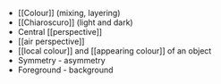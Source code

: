 - [[Colour]] (mixing, layering)
- [[Chiaroscuro]] (light and dark)
- Central [[perspective]]
- [[air perspective]]
- [[local colour]] and [[appearing colour]] of an object
- Symmetry - asymmetry
- Foreground - background